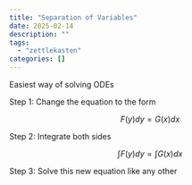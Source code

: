 ```yaml
---
title: "Separation of Variables"
date: 2025-02-14
description: ""
tags: 
  - "zettlekasten"
categories: []
---
```


Easiest way of solving ODEs

Step 1: Change the equation to the form

$$F(y)dy = G(x)dx$$

Step 2: Integrate both sides

$$\int F(y)dy = \int G(x)dx$$

Step 3: Solve this new equation like any other

